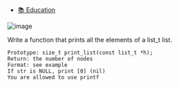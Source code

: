    - [📚 Education](#-education-)
   

![image](https://img.shields.io/badge/Snyk-4C4A73?style=for-the-badge&logo=snyk&logoColor=white)

Write a function that prints all the elements of a list_t list.

    Prototype: size_t print_list(const list_t *h);
    Return: the number of nodes
    Format: see example
    If str is NULL, print [0] (nil)
    You are allowed to use printf
